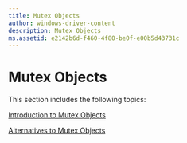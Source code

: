 ```yaml
---
title: Mutex Objects
author: windows-driver-content
description: Mutex Objects
ms.assetid: e2142b6d-f460-4f80-be0f-e00b5d43731c
---
```


# Mutex Objects





This section includes the following topics:

[Introduction to Mutex Objects](introduction-to-mutex-objects.md)

[Alternatives to Mutex Objects](alternatives-to-mutex-objects.md)

 

 




